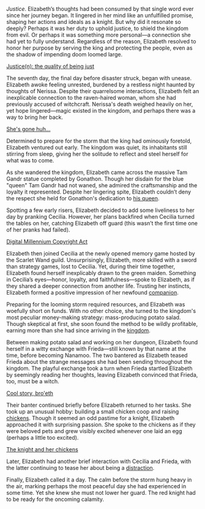 *Justice*. Elizabeth’s thoughts had been consumed by that single word ever since her journey began. It lingered in her mind like an unfulfilled promise, shaping her actions and ideals as a knight. But why did it resonate so deeply? Perhaps it was her duty to uphold justice, to shield the kingdom from evil. Or perhaps it was something more personal—a connection she had yet to fully understand. Regardless of the reason, Elizabeth resolved to honor her purpose by serving the king and protecting the people, even as the shadow of impending doom loomed large.

[Justice(n): the quality of being just](#embed:https://www.youtube.com/embed/Gw0dZbPKTG4?si=2V7sePWgWbYocBpb\&start=322)

The seventh day, the final day before disaster struck, began with unease. Elizabeth awoke feeling unrested, burdened by a restless night haunted by thoughts of Nerissa. Despite their quarrelsome interactions, Elizabeth felt an inexplicable connection to the raven-haired woman, whom she had previously accused of witchcraft. Nerissa's death weighed heavily on her, yet hope lingered—magic existed in the kingdom, and perhaps there was a way to bring her back.

[She's gone huh...](#embed:https://www.youtube.com/live/Gw0dZbPKTG4?feature=shared\&t=823)

Determined to prepare for the storm that the king had ominously foretold, Elizabeth ventured out early. The kingdom was quiet, its inhabitants still stirring from sleep, giving her the solitude to reflect and steel herself for what was to come.

As she wandered the kingdom, Elizabeth came across the massive Tam Gandr statue completed by Gonathon. Though her disdain for the blue "queen" Tam Gandr had not waned, she admired the craftsmanship and the loyalty it represented. Despite her lingering spite, Elizabeth couldn’t deny the respect she held for Gonathon's dedication to [his queen](https://www.youtube.com/live/Gw0dZbPKTG4?feature=shared\&t=958).

Spotting a few early risers, Elizabeth decided to add some liveliness to her day by pranking Cecilia. However, her plans backfired when Cecilia turned the tables on her, catching Elizabeth off guard (this wasn’t the first time one of her pranks had failed).

[Digital Millennium Copyright Act](#embed:https://www.youtube.com/embed/Gw0dZbPKTG4?si=1KlntTFohlr2YxvR\&start=1128)

Elizabeth then joined Cecilia at the newly opened memory game hosted by the Scarlet Wand guild. Unsurprisingly, Elizabeth, more skilled with a sword than strategy games, lost to Cecilia. Yet, during their time together, Elizabeth found herself inexplicably drawn to the green maiden. Something in Cecilia’s eyes—honor, loyalty, and faithfulness—spoke to Elizabeth, as if they shared a deeper connection from another life. Trusting her instincts, Elizabeth formed a positive impression of her newfound [companion](https://www.youtube.com/live/Gw0dZbPKTG4?feature=shared\&t=1784).

Preparing for the looming storm required resources, and Elizabeth was woefully short on funds. With no other choice, she turned to the kingdom's most peculiar money-making strategy: mass-producing potato salad. Though skeptical at first, she soon found the method to be wildly profitable, earning more than she had since arriving in the [kingdom](https://www.youtube.com/live/Gw0dZbPKTG4?feature=shared\&t=3511).

Between making potato salad and working on her dungeon, Elizabeth found herself in a witty exchange with Frieda—still known by that name at the time, before becoming Nanamoo. The two bantered as Elizabeth teased Frieda about the strange messages she had been sending throughout the kingdom. The playful exchange took a turn when Frieda startled Elizabeth by seemingly reading her thoughts, leaving Elizabeth convinced that Frieda, too, must be a witch.

[Cool story, bro'eth](#embed:https://www.youtube.com/embed/Gw0dZbPKTG4?si=cA0gf-Db4X7n3e7_\&start=2932)

Their banter continued briefly before Elizabeth returned to her tasks. She took up an unusual hobby: building a small chicken coop and raising [chickens](https://www.youtube.com/live/Gw0dZbPKTG4?feature=shared\&t=4713). Though it seemed an odd pastime for a knight, Elizabeth approached it with surprising passion. She spoke to the chickens as if they were beloved pets and grew visibly excited whenever one laid an egg (perhaps a little too excited).

[The knight and her chickens](#embed:https://www.youtube.com/embed/Gw0dZbPKTG4?si=JZ552VgIhxtkwVfD\&start=5618)

Later, Elizabeth had another brief interaction with Cecilia and Frieda, with the latter continuing to tease her about being a [distraction](https://www.youtube.com/live/Gw0dZbPKTG4?feature=shared\&t=7509).

Finally, Elizabeth called it a day. The calm before the storm hung heavy in the air, marking perhaps the most peaceful day she had experienced in some time. Yet she knew she must not lower her guard. The red knight had to be ready for the oncoming calamity.
